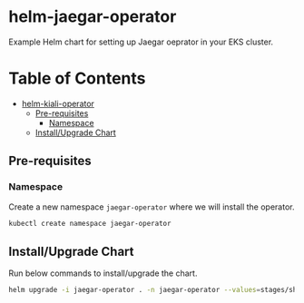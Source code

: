 # helm-jaegar-operator

Example Helm chart for setting up Jaegar oeprator in your EKS cluster.


Table of Contents
=================

   * [helm-kiali-operator](#helm-kiali-operator)
      * [Pre-requisites](#pre-requisites)
         * [Namespace](#namespace)
      * [Install/Upgrade Chart](#installupgrade-chart)

## Pre-requisites

### Namespace

Create a new namespace `jaegar-operator` where we will install the operator.

```bash
kubectl create namespace jaegar-operator
```

## Install/Upgrade Chart

Run below commands to install/upgrade the chart.

```bash
helm upgrade -i jaegar-operator . -n jaegar-operator --values=stages/shared-values.yaml
```
